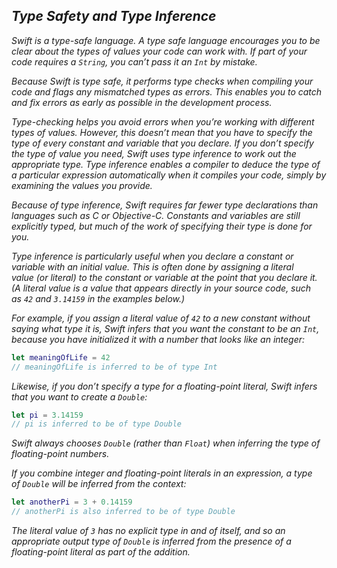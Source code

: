 ## *Type Safety and Type Inference*

*Swift is a type-safe language. A type safe language encourages you to be clear about the types of values your code can work with. If part of your code requires a `String`, you can’t pass it an `Int` by mistake.*

*Because Swift is type safe, it performs type checks when compiling your code and flags any mismatched types as errors. This enables you to catch and fix errors as early as possible in the development process.*

*Type-checking helps you avoid errors when you’re working with different types of values. However, this doesn’t mean that you have to specify the type of every constant and variable that you declare. If you don’t specify the type of value you need, Swift uses type inference to work out the appropriate type. Type inference enables a compiler to deduce the type of a particular expression automatically when it compiles your code, simply by examining the values you provide.*

*Because of type inference, Swift requires far fewer type declarations than languages such as C or Objective-C. Constants and variables are still explicitly typed, but much of the work of specifying their type is done for you.*

*Type inference is particularly useful when you declare a constant or variable with an initial value. This is often done by assigning a literal value (or literal) to the constant or variable at the point that you declare it. (A literal value is a value that appears directly in your source code, such as `42` and `3.14159` in the examples below.)*

*For example, if you assign a literal value of `42` to a new constant without saying what type it is, Swift infers that you want the constant to be an `Int`, because you have initialized it with a number that looks like an integer:*

```swift
let meaningOfLife = 42
// meaningOfLife is inferred to be of type Int
```

*Likewise, if you don’t specify a type for a floating-point literal, Swift infers that you want to create a `Double`:*

```swift
let pi = 3.14159
// pi is inferred to be of type Double
```

*Swift always chooses `Double` (rather than `Float`) when inferring the type of floating-point numbers.*

*If you combine integer and floating-point literals in an expression, a type of `Double` will be inferred from the context:*

```swift
let anotherPi = 3 + 0.14159
// anotherPi is also inferred to be of type Double
```

*The literal value of `3` has no explicit type in and of itself, and so an appropriate output type of `Double` is inferred from the presence of a floating-point literal as part of the addition.*



